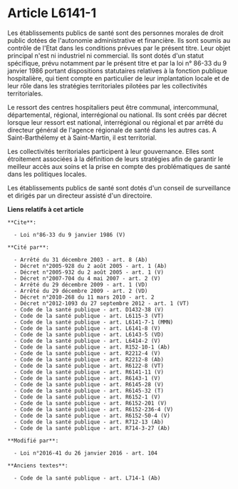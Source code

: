 # Article L6141-1

Les établissements publics de santé sont des personnes morales de droit public dotées de l'autonomie administrative et
financière. Ils sont soumis au contrôle de l'Etat dans les conditions prévues par le présent titre. Leur objet principal
n'est ni industriel ni commercial. Ils sont dotés d'un statut spécifique, prévu notamment par le présent titre et par la 
loi n° 86-33 du 9 janvier 1986
portant dispositions statutaires relatives à la fonction publique hospitalière, qui tient compte en particulier de leur
implantation locale et de leur rôle dans les stratégies territoriales pilotées par les collectivités territoriales. 

Le ressort des centres hospitaliers peut être communal, intercommunal, départemental, régional, interrégional ou national.
Ils sont créés par décret lorsque leur ressort est national, interrégional ou régional et par arrêté du directeur général de
l'agence régionale de santé dans les autres cas. A Saint-Barthélemy et à Saint-Martin, il est territorial. 

Les collectivités territoriales participent à leur gouvernance. Elles sont étroitement associées à la définition de leurs
stratégies afin de garantir le meilleur accès aux soins et la prise en compte des problématiques de santé dans les politiques
locales. 

Les établissements publics de santé sont dotés d'un conseil de surveillance et dirigés par un directeur assisté d'un
directoire.

**Liens relatifs à cet article**

	**Cite**:

	  - Loi n°86-33 du 9 janvier 1986 (V)

	**Cité par**:

	  - Arrêté du 31 décembre 2003 - art. 8 (Ab)
	  - Décret n°2005-928 du 2 août 2005 - art. 1 (Ab)
	  - Décret n°2005-932 du 2 août 2005 - art. 1 (V)
	  - Décret n°2007-704 du 4 mai 2007 - art. 2 (V)
	  - Arrêté du 29 décembre 2009 - art. 1 (VD)
	  - Arrêté du 29 décembre 2009 - art. 2 (VD)
	  - Décret n°2010-268 du 11 mars 2010 - art. 2
	  - Décret n°2012-1093 du 27 septembre 2012 - art. 1 (VT)
	  - Code de la santé publique - art. D1432-38 (V)
	  - Code de la santé publique - art. L6115-3 (VT)
	  - Code de la santé publique - art. L6141-7-1 (MMN)
	  - Code de la santé publique - art. L6141-8 (V)
	  - Code de la santé publique - art. L6143-5 (VD)
	  - Code de la santé publique - art. L6414-2 (V)
	  - Code de la santé publique - art. R152-10-1 (Ab)
	  - Code de la santé publique - art. R2212-4 (V)
	  - Code de la santé publique - art. R2212-8 (Ab)
	  - Code de la santé publique - art. R6122-8 (VT)
	  - Code de la santé publique - art. R6141-11 (V)
	  - Code de la santé publique - art. R6143-1 (V)
	  - Code de la santé publique - art. R6145-28 (V)
	  - Code de la santé publique - art. R6145-32 (T)
	  - Code de la santé publique - art. R6152-1 (V)
	  - Code de la santé publique - art. R6152-201 (V)
	  - Code de la santé publique - art. R6152-236-4 (V)
	  - Code de la santé publique - art. R6152-50-4 (V)
	  - Code de la santé publique - art. R712-13 (Ab)
	  - Code de la santé publique - art. R714-3-27 (Ab)

	**Modifié par**:

	  - Loi n°2016-41 du 26 janvier 2016 - art. 104

	**Anciens textes**:

	  - Code de la santé publique - art. L714-1 (Ab)
